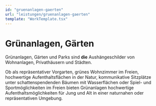 ```yaml
---
id: "gruenanlagen-gaerten"
url: "leistungen/gruenanlagen-gaerten"
template: "WorkTemplate.tsx"
---
```


# Grünanlagen, Gärten

Grünanlagen, Gärten und Parks sind **die** Aushängeschilder von Wohnanlagen, Privathäusern und Städten.

Ob als repräsentativer Vorgarten, grünes Wohnzimmer im Freien, hochwertige Aufenthaltsflächen in der Natur, kommunikative Sitzplätze unter schattenspendenden Bäumen mit Wasserflächen oder Spiel- und Sportmöglichkeiten im Freien bieten Grünanlagen hochwertige Aufenthaltsmöglichkeiten für Jung und Alt in einer naturnahen oder repräsentativen Umgebung.